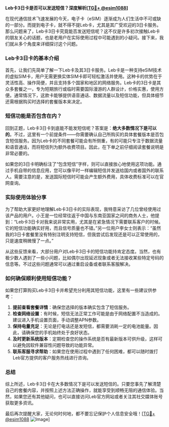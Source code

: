 **Leb卡3日卡是否可以发送短信？深度解析[[TG💪+ @esim1088](https://t.me/s/esim1088)]**

在现代通信技术飞速发展的今天，电子卡（eSIM）逐渐成为人们生活中不可或缺的一部分。而提到电子卡，就不得不提Leb卡，尤其是其广受欢迎的3日卡服务。那么问题来了，Leb卡3日卡究竟能否发送短信呢？这不仅是许多初次接触Leb卡的朋友关心的话题，也是老用户在实际使用过程中可能遇到的小疑问。接下来，我们就从多个角度来详细探讨这个问题。

### Leb卡3日卡的基本介绍

首先，让我们先简单了解一下Leb卡及其3日卡服务。Leb卡是一种支持eSIM技术的虚拟SIM卡，用户无需更换实体SIM卡即可轻松激活并使用。这种卡的优势在于灵活性高、操作简便，并且支持多个国家和地区的网络服务。Leb卡的3日卡是其众多套餐之一，专为短期旅行或临时需要国际漫游的人群设计，价格实惠，使用方便。通常情况下，这款卡能够提供语音通话、数据流量以及短信功能，但具体细节还需根据购买时选择的套餐版本来决定。

### 短信功能是否包含在内？

回到正题，Leb卡3日卡到底能不能发短信呢？答案是：**绝大多数情况下是可以的**。不过，这里有一个前提条件——你需要确认自己所购买的具体套餐版本是否包含短信服务。因为Leb卡的不同套餐可能会有所侧重，有的可能只专注于数据流量和语音通话，而将短信列为额外收费项目。因此，在下单之前仔细阅读套餐说明是非常必要的。

如果您的3日卡明确标注了“包含短信”字样，则可以直接放心地使用这项功能。通过手机自带的信息应用，您可以像平时一样编辑短信并发送给国内或者国外的联系人。需要注意的是，发送国际短信时可能会产生额外费用，具体收费标准可以在官网查询。

### 实际使用体验分享

为了帮助大家更好地理解Leb卡3日卡的实际表现，我特意采访了几位曾经使用过该产品的用户。小王是一位经常往返于中国与东南亚国家之间的商务人士，他提到：“Leb卡3日卡对我来说非常实用，尤其是在紧急情况下需要联系客户的时候。它的短信功能确实好用，而且信号质量也不错。”另一位用户李女士则表示：“虽然我的3日卡套餐里没有特别注明支持短信，但我尝试后发现还是可以正常使用的，只是速度稍微慢了一点。”

从这些反馈来看，大部分用户对Leb卡3日卡的短信功能持肯定态度。当然，也有极少数人遇到了一些小问题，比如偶尔出现延迟现象或者无法接收某些特定号码的信息等。不过这些问题通常可以通过重启设备或者联系客服解决。

### 如何确保顺利使用短信功能？

如果您打算购买Leb卡3日卡并希望充分利用其短信功能，这里有一些建议供参考：

1. **提前查看套餐详情**：确保您选择的版本确实包含了短信服务。
2. **检查网络设置**：有时候，短信无法正常工作可能是由于网络配置不当造成的。建议进入手机设置页面，手动调整APN参数。
3. **保持电量充足**：无论是打电话还是发短信，都需要消耗一定的电池能量。因此，请确保您的手机始终处于良好状态。
4. **及时更新系统版本**：定期检查您的操作系统是否有最新版本可供升级，这样可以避免因软件兼容性问题导致的功能异常。
5. **联系客服寻求帮助**：如果您在使用过程中遇到了任何困难，都可以随时拨打Leb官方提供的客户服务热线进行咨询。

### 总结

综上所述，Leb卡3日卡在大多数情况下是可以发送短信的。只要您事先了解清楚自己的套餐内容，并按照上述方法正确操作，就能享受到顺畅无阻的通信体验。当然，如果您还有其他疑问，也可以直接访问Leb官方网站或者关注其社交媒体账号获取更多资讯。

最后再次提醒大家，无论何时何地，都不要忘记保护个人信息安全哦！[[TG💪+ @esim1088](https://t.me/s/esim1088) ![Image](https://i.postimg.cc/4NQfJmqS/Snipaste-2025-05-13-00-14-12.png)]